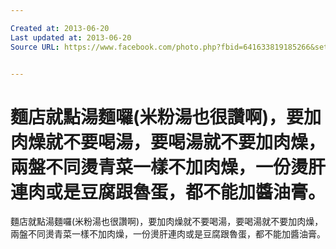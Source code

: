 ```yaml
---

Created at: 2013-06-20
Last updated at: 2013-06-20
Source URL: https://www.facebook.com/photo.php?fbid=641633819185266&set=a.446092452072738.125996.440680515947265&type=1&theater


---
```


# 麵店就點湯麵囉(米粉湯也很讚啊)，要加肉燥就不要喝湯，要喝湯就不要加肉燥，兩盤不同燙青菜一樣不加肉燥，一份燙肝連肉或是豆腐跟魯蛋，都不能加醬油膏。


麵店就點湯麵囉(米粉湯也很讚啊)，要加肉燥就不要喝湯，要喝湯就不要加肉燥，兩盤不同燙青菜一樣不加肉燥，一份燙肝連肉或是豆腐跟魯蛋，都不能加醬油膏。

